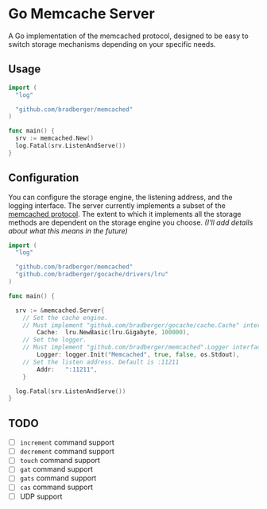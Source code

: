 # Go Memcache Server

A Go implementation of the memcached protocol, designed to be easy to switch
storage mechanisms depending on your specific needs.

## Usage

```go
import (
  "log"

  "github.com/bradberger/memcached"
)

func main() {
  srv := memcached.New()
  log.Fatal(srv.ListenAndServe())
}
```

## Configuration

You can configure the storage engine, the listening address, and the logging interface.
The server currently implements a subset of the [memcached protocol](https://github.com/memcached/memcached/blob/master/doc/protocol.txt). The extent to which it implements all the storage methods
are dependent on the storage engine you choose.
*(I'll add details about what this means in the future)*

```go
import (
  "log"

  "github.com/bradberger/memcached"
  "github.com/bradberger/gocache/drivers/lru"
)

func main() {

  srv := &memcached.Server{
    // Set the cache engine.
    // Must implement "github.com/bradberger/gocache/cache.Cache" interface.
		Cache:  lru.NewBasic(lru.Gigabyte, 100000),
    // Set the logger.
    // Must implement "github.com/bradberger/memcached".Logger interface.
		Logger: logger.Init("Memcached", true, false, os.Stdout),
    // Set the listen address. Default is :11211
		Addr:   ":11211",
	}

  log.Fatal(srv.ListenAndServe())
}

```

## TODO

- [ ] `increment` command support
- [ ] `decrement` command support
- [ ] `touch` command support
- [ ] `gat` command support
- [ ] `gats` command support
- [ ] `cas` command support
- [ ] UDP support
